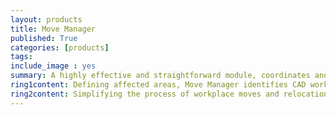 ```yaml
---
layout: products
title: Move Manager
published: True
categories: [products]
tags: 
include_image : yes
summary: A highly effective and straightforward module, coordinates and schedules moves and relocations of any size. 
ring1content: Defining affected areas, Move Manager identifies CAD work required, enabling ‘what if’ drawings to be produced from existing master plans.
ring2content: Simplifying the process of workplace moves and relocations, a series of possible real-time scenarios are generated, based on organisational needs, which can be shared with clients.
---
```


